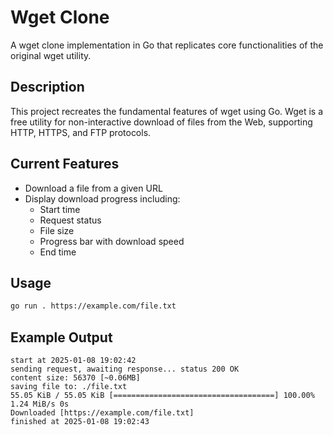 # Wget Clone

A wget clone implementation in Go that replicates core functionalities of the original wget utility.

## Description
This project recreates the fundamental features of wget using Go. Wget is a free utility for non-interactive download of files from the Web, supporting HTTP, HTTPS, and FTP protocols.

## Current Features
- Download a file from a given URL
- Display download progress including:
  - Start time
  - Request status
  - File size
  - Progress bar with download speed
  - End time

## Usage
```bash
go run . https://example.com/file.txt
```

## Example Output
```
start at 2025-01-08 19:02:42
sending request, awaiting response... status 200 OK
content size: 56370 [~0.06MB]
saving file to: ./file.txt
55.05 KiB / 55.05 KiB [====================================] 100.00% 1.24 MiB/s 0s
Downloaded [https://example.com/file.txt]
finished at 2025-01-08 19:02:43
```
